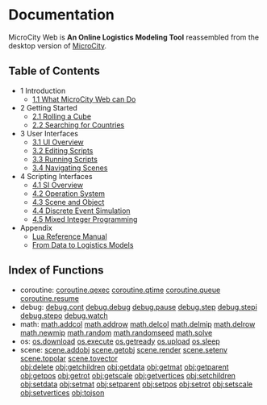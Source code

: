 # Documentation

MicroCity Web is **An Online Logistics Modeling Tool** reassembled from the desktop version of <a href="https://github.com/microcity/" target="_blank">MicroCity</a>.

## Table of Contents
- 1 Introduction
  - [1.1 What MicroCity Web can Do](1.1_what_microcity_web_can_do.md)
- 2 Getting Started
  - [2.1 Rolling a Cube](2.1_rolling_a_cube.md)
  - [2.2 Searching for Countries](2.2_searching_for_countries.md)
- 3 User Interfaces
  - [3.1 UI Overview](3.1_ui_overview.md)
  - [3.2 Editing Scripts](3.2_editing_scripts.md)
  - [3.3 Running Scripts](3.3_running_scripts.md)
  - [3.4 Navigating Scenes](3.4_navigating_scenes.md)
- 4 Scripting Interfaces
  - [4.1 SI Overview](4.1_si_overview.md)
  - [4.2 Operation System](4.2_operation_system.md)
  - [4.3 Scene and Object](4.3_scene_and_object.md)
  - [4.4 Discrete Event Simulation](4.4_discrete_event_simulation.md)
  - [4.5 Mixed Integer Programming](4.5_mixed_integer_programming.md)
- Appendix
  - <a href="https://www.lua.org/manual/5.4/contents.html" target="_blank">Lua Reference Manual</a>
  - <a href="https://microcity.gitee.io/book" target="_blank">From Data to Logistics Models</a>

## Index of Functions
- coroutine:
[coroutine.qexec](4.4_discrete_event_simulation.md#coroutine.qexec)
[coroutine.qtime](4.4_discrete_event_simulation.md#coroutine.qtime)
[coroutine.queue](4.4_discrete_event_simulation.md#coroutine.queue)
[coroutine.resume](4.4_discrete_event_simulation.md#coroutine.resume)
- debug:
[debug.cont](4.2_operation_system.md#debug.cont)
[debug.debug](4.2_operation_system.md#debug.debug)
[debug.pause](4.2_operation_system.md#debug.pause)
[debug.step](4.2_operation_system.md#debug.step)
[debug.stepi](4.2_operation_system.md#debug.stepi)
[debug.stepo](4.2_operation_system.md#debug.stepo)
[debug.watch](4.2_operation_system.md#debug.watch)
- math:
[math.addcol](4.5_mixed_integer_programming.md#math.addcol)
[math.addrow](4.5_mixed_integer_programming.md#math.addrow)
[math.delcol](4.5_mixed_integer_programming.md#math.delcol)
[math.delmip](4.5_mixed_integer_programming.md#math.delmip)
[math.delrow](4.5_mixed_integer_programming.md#math.delrow)
[math.newmip](4.5_mixed_integer_programming.md#math.newmip)
[math.random](4.4_discrete_event_simulation.md#math.random)
[math.randomseed](4.4_discrete_event_simulation.md#math.randomseed)
[math.solve](4.5_mixed_integer_programming.md#math.solve)
- os:
[os.download](4.2_operation_system.md#os.download)
[os.execute](4.2_operation_system.md#os.execute)
[os.getready](4.2_operation_system.md#os.getready)
[os.upload](4.2_operation_system.md#os.upload)
[os.sleep](4.2_operation_system.md#os.sleep)
- scene:
[scene.addobj](4.3_scene_and_object.md#scene.addobj)
[scene.getobj](4.3_scene_and_object.md#scene.getobj)
[scene.render](4.3_scene_and_object.md#scene.render)
[scene.setenv](4.3_scene_and_object.md#scene.setenv)
[scene.topolar](4.3_scene_and_object.md#scene.topolar)
[scene.tovector](4.3_scene_and_object.md#scene.tovector)<br>
[obj:delete](4.3_scene_and_object.md#obj:delete)
[obj:getchildren](4.3_scene_and_object.md#obj:getchildren)
[obj:getdata](4.3_scene_and_object.md#obj:getdata)
[obj:getmat](4.3_scene_and_object.md#obj:getmat)
[obj:getparent](4.3_scene_and_object.md#obj:getparent)
[obj:getpos](4.3_scene_and_object.md#obj:getpos)
[obj:getrot](4.3_scene_and_object.md#obj:getrot)
[obj:getscale](4.3_scene_and_object.md#obj:getscale)
[obj:getvertices](4.3_scene_and_object.md#obj:getvertices)
[obj:setchildren](4.3_scene_and_object.md#obj:setchildren)
[obj:setdata](4.3_scene_and_object.md#obj:setdata)
[obj:setmat](4.3_scene_and_object.md#obj:setmat)
[obj:setparent](4.3_scene_and_object.md#obj:setparent)
[obj:setpos](4.3_scene_and_object.md#obj:setpos)
[obj:setrot](4.3_scene_and_object.md#obj:setrot)
[obj:setscale](4.3_scene_and_object.md#obj:setscale)
[obj:setvertices](4.3_scene_and_object.md#obj:setvertices)
[obj:tojson](4.3_scene_and_object.md#obj:tojson)